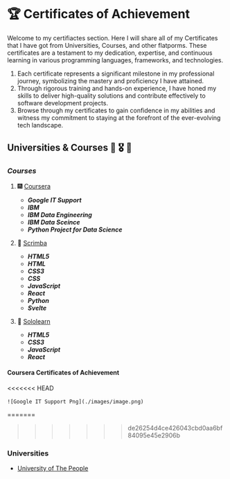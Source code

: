 # 🏆 Certificates of Achievement

Welcome to my certifiactes section. Here I will share all of my Certificates that I have got
from Universities, Courses, and other flatporms. 
These certificates are a testament to my dedication, expertise, and continuous learning in various programming languages, frameworks, and technologies. 


1. Each certificate represents a significant milestone in my professional journey, symbolizing the    mastery and proficiency I have attained.
2. Through rigorous training and hands-on experience, I have honed my skills to deliver high-quality solutions and contribute effectively to software development projects.
3. Browse through my certificates to gain confidence in my abilities and witness my commitment to staying at the forefront of the ever-evolving tech landscape.



## Universities & Courses 🎊 🎖 📒

### ***Courses***
   1. 🎆 [Coursera](https://www.coursera.org/)
       + ***Google IT Support***
       + ***IBM***
       + ***IBM Data Engineering***
       + ***IBM Data Sceince***
       + ***Python Project for Data Science***
       
   2. 🌠 [Scrimba](https://scrimba.com/)
       + ***HTML5***
       + ***HTML***
       + ***CSS3***
       + ***CSS***
       + ***JavaScript***
       + ***React***
       + ***Python***
       + ***Svelte***
   3. 🎇 [Sololearn](https://www.sololearn.com/)
       + ***HTML5***
       + ***CSS3***
       + ***JavaScript***
       + ***React***


#### Coursera Certificates of Achievement
<<<<<<< HEAD
    
    ![Google IT Support Png](./images/image.png)
=======
>>>>>>> de26254d4ce426043cbd0aa6bf84095e45e2906b

### **Universities**
   + [University of The People](https://www.uopeople.edu/)

